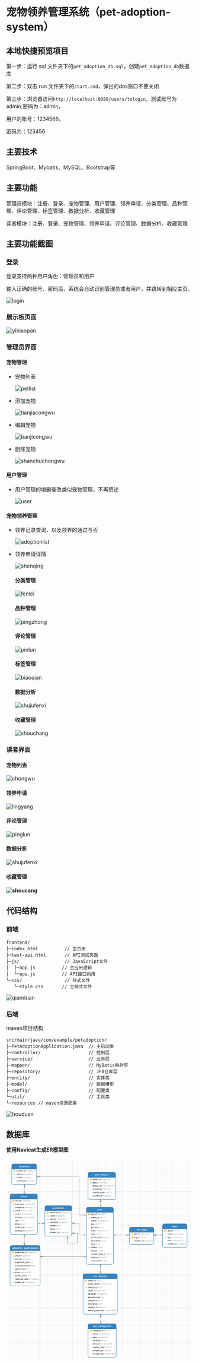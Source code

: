 # 宠物领养管理系统（pet-adoption-system）



## 本地快捷预览项目



第一步：运行 sql 文件夹下的`pet_adoption_db.sql`，创建`pet_adoption_db`数据库

第二步：双击 run 文件夹下的`start.cmd`，弹出的dos窗口不要关闭

第三步：浏览器访问`http://localhost:8080/users/tologin`，测试账号为admin,密码为：admin，

用户的账号：1234566，

密码为：123456

## 主要技术



SpringBoot、Mybatis、MySQL、Bootstrap等

## 主要功能



管理员模块：注册、登录、宠物管理、用户管理、领养申请、分类管理、品种管理、评论管理、标签管理、数据分析、收藏管理

读者模块：注册、登录、宠物管理、领养申请、评论管理、数据分析、收藏管理

## 主要功能截图



### 登录



登录支持两种用户角色：管理员和用户

输入正确的账号、密码后，系统会自动识别管理员或者用户，并跳转到相应主页。

![login](D:\springboot\springboot\基于springboot的宠物领养管理系统设计\src\main\images\login.png)

### 展示板页面

![yibiaopan](D:\springboot\springboot\基于springboot的宠物领养管理系统设计\src\main\images\yibiaopan.png)

### 管理员界面



#### 宠物管理



- 宠物列表

  ![petlist](D:\springboot\springboot\基于springboot的宠物领养管理系统设计\src\main\images\petlist.png)

- 添加宠物

  ![tianjiacongwu](D:\springboot\springboot\基于springboot的宠物领养管理系统设计\src\main\images\tianjiacongwu.png)

- 编辑宠物

  ![banjicongwu](D:\springboot\springboot\基于springboot的宠物领养管理系统设计\src\main\images\banjicongwu.png)

- 删除宠物

  ![shanchuchongwu](D:\springboot\springboot\基于springboot的宠物领养管理系统设计\src\main\images\shanchuchongwu.png)

#### 用户管理



- 用户管理的增删查改类似宠物管理，不再赘述

  ![user](D:\springboot\springboot\基于springboot的宠物领养管理系统设计\src\main\images\user.png)



#### 宠物领养管理

- 领养记录查询，以及领养的通过与否

  ![adoptionlist](D:\springboot\springboot\基于springboot的宠物领养管理系统设计\src\main\images\adoptionlist.png)

- 领养申请详情

  ![shenqing](D:\springboot\springboot\基于springboot的宠物领养管理系统设计\src\main\images\shenqing.png)

  

  

  #### 分类管理

  ![fenlei](D:\springboot\springboot\基于springboot的宠物领养管理系统设计\src\main\images\fenlei.png)

  #### 品种管理

  ![pingzhong](D:\springboot\springboot\基于springboot的宠物领养管理系统设计\src\main\images\pingzhong.png)

  #### 评论管理

  ![pinlun](D:\springboot\springboot\基于springboot的宠物领养管理系统设计\src\main\images\pinlun.png)

  #### 标签管理

  ![biaoqian](D:\springboot\springboot\基于springboot的宠物领养管理系统设计\src\main\images\biaoqian.png)

  #### 数据分析

  ![shujufenxi](D:\springboot\springboot\基于springboot的宠物领养管理系统设计\src\main\images\shujufenxi.png)

  #### 收藏管理

  ![shouchang](D:\springboot\springboot\基于springboot的宠物领养管理系统设计\src\main\images\shouchang.png)



### 读者界面

#### 宠物列表

![chongwu](D:\springboot\springboot\基于springboot的宠物领养管理系统设计\src\main\images\user\chongwu.png)

#### 领养申请

![lingyang](D:\springboot\springboot\基于springboot的宠物领养管理系统设计\src\main\images\user\lingyang.png)



#### 评论管理

![pinglun](D:\springboot\springboot\基于springboot的宠物领养管理系统设计\src\main\images\user\pinglun.png)

#### 数据分析

![shujufenxi](D:\springboot\springboot\基于springboot的宠物领养管理系统设计\src\main\images\user\shujufenxi.png)

#### 收藏管理

#### ![shoucang](D:\springboot\springboot\基于springboot的宠物领养管理系统设计\src\main\images\user\shoucang.png)





## 代码结构



### 前端



```
frontend/
├─index.html          // 主页面
├─test-api.html       // API测试页面
├─js/                 // JavaScript文件
│  ├─app.js          // 主应用逻辑
│  └─api.js          // API接口调用
└─css/                // 样式文件
   └─style.css       // 主样式文件
```



![qianduan](D:\springboot\springboot\基于springboot的宠物领养管理系统设计\src\main\images\qianduan.png)

### 后端



maven项目结构

```
src/main/java/com/example/petadoption/
├─PetAdoptionApplication.java  // 主启动类
├─controller/                  // 控制层
├─service/                     // 业务层
├─mapper/                      // MyBatis映射层
├─repository/                  // JPA仓库层
├─entity/                      // 实体类
├─model/                       // 数据模型
├─config/                      // 配置类
└─util/                        // 工具类
└─resources	// maven资源配置
```

![houduan](D:\springboot\springboot\基于springboot的宠物领养管理系统设计\src\main\images\houduan.png)



## 数据库



**使用Navicat生成ER模型图**

![E-R](https://github.com/yunluoyan-li/springboot/blob/main/%E5%9F%BA%E4%BA%8Espringboot%E7%9A%84%E5%AE%A0%E7%89%A9%E9%A2%86%E5%85%BB%E7%AE%A1%E7%90%86%E7%B3%BB%E7%BB%9F%E8%AE%BE%E8%AE%A1/src/main/images/E-R.png?raw=true)













